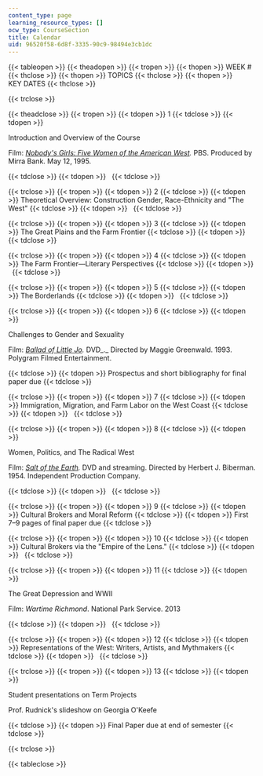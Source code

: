```yaml
---
content_type: page
learning_resource_types: []
ocw_type: CourseSection
title: Calendar
uid: 96520f58-6d8f-3335-90c9-98494e3cb1dc
---
```


{{< tableopen >}}
{{< theadopen >}}
{{< tropen >}}
{{< thopen >}}
WEEK #
{{< thclose >}}
{{< thopen >}}
TOPICS
{{< thclose >}}
{{< thopen >}}
KEY DATES
{{< thclose >}}

{{< trclose >}}

{{< theadclose >}}
{{< tropen >}}
{{< tdopen >}}
1
{{< tdclose >}}
{{< tdopen >}}


Introduction and Overview of the Course

Film: _[Nobody's Girls: Five Women of the American West](http://www.paleycenter.org/collection/item/?q=cloris+leachman&p=4&item=T:38440)._ PBS. Produced by Mirra Bank. May 12, 1995. 


{{< tdclose >}}
{{< tdopen >}}
 
{{< tdclose >}}

{{< trclose >}}
{{< tropen >}}
{{< tdopen >}}
2
{{< tdclose >}}
{{< tdopen >}}
Theoretical Overview: Construction Gender, Race-Ethnicity and "The West"
{{< tdclose >}}
{{< tdopen >}}
 
{{< tdclose >}}

{{< trclose >}}
{{< tropen >}}
{{< tdopen >}}
3
{{< tdclose >}}
{{< tdopen >}}
The Great Plains and the Farm Frontier
{{< tdclose >}}
{{< tdopen >}}
 
{{< tdclose >}}

{{< trclose >}}
{{< tropen >}}
{{< tdopen >}}
4
{{< tdclose >}}
{{< tdopen >}}
The Farm Frontier—Literary Perspectives
{{< tdclose >}}
{{< tdopen >}}
 
{{< tdclose >}}

{{< trclose >}}
{{< tropen >}}
{{< tdopen >}}
5
{{< tdclose >}}
{{< tdopen >}}
The Borderlands
{{< tdclose >}}
{{< tdopen >}}
 
{{< tdclose >}}

{{< trclose >}}
{{< tropen >}}
{{< tdopen >}}
6
{{< tdclose >}}
{{< tdopen >}}


Challenges to Gender and Sexuality

Film: _[Ballad of Little Jo](http://www.imdb.com/title/tt0106350/)._ DVD_._ Directed by Maggie Greenwald. 1993. Polygram Filmed Entertainment. 


{{< tdclose >}}
{{< tdopen >}}
Prospectus and short bibliography for final paper due
{{< tdclose >}}

{{< trclose >}}
{{< tropen >}}
{{< tdopen >}}
7
{{< tdclose >}}
{{< tdopen >}}
Immigration, Migration, and Farm Labor on the West Coast
{{< tdclose >}}
{{< tdopen >}}
 
{{< tdclose >}}

{{< trclose >}}
{{< tropen >}}
{{< tdopen >}}
8
{{< tdclose >}}
{{< tdopen >}}


Women, Politics, and The Radical West

Film: _[Salt of the Earth](http://www.imdb.com/title/tt0047443/)._ DVD and streaming. Directed by Herbert J. Biberman. 1954. Independent Production Company. 


{{< tdclose >}}
{{< tdopen >}}
 
{{< tdclose >}}

{{< trclose >}}
{{< tropen >}}
{{< tdopen >}}
9
{{< tdclose >}}
{{< tdopen >}}
Cultural Brokers and Moral Reform
{{< tdclose >}}
{{< tdopen >}}
First 7–9 pages of final paper due
{{< tdclose >}}

{{< trclose >}}
{{< tropen >}}
{{< tdopen >}}
10
{{< tdclose >}}
{{< tdopen >}}
Cultural Brokers via the "Empire of the Lens."
{{< tdclose >}}
{{< tdopen >}}
 
{{< tdclose >}}

{{< trclose >}}
{{< tropen >}}
{{< tdopen >}}
11
{{< tdclose >}}
{{< tdopen >}}


The Great Depression and WWII

Film: _Wartime Richmond_. National Park Service. 2013


{{< tdclose >}}
{{< tdopen >}}
 
{{< tdclose >}}

{{< trclose >}}
{{< tropen >}}
{{< tdopen >}}
12
{{< tdclose >}}
{{< tdopen >}}
Representations of the West: Writers, Artists, and Mythmakers
{{< tdclose >}}
{{< tdopen >}}
 
{{< tdclose >}}

{{< trclose >}}
{{< tropen >}}
{{< tdopen >}}
13
{{< tdclose >}}
{{< tdopen >}}


Student presentations on Term Projects

Prof. Rudnick's slideshow on Georgia O'Keefe


{{< tdclose >}}
{{< tdopen >}}
Final Paper due at end of semester
{{< tdclose >}}

{{< trclose >}}

{{< tableclose >}}
